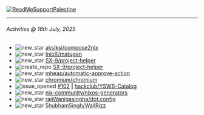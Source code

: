 [![ReadMeSupportPalestine](https://github.com/Safouene1/support-palestine-banner/blob/master/banner-support.svg)](https://github.com/Safouene1/support-palestine-banner)

---

<!--RECENT_ACTIVITY:last_update-->
###### Activities @ 16th July, 2025
<!--RECENT_ACTIVITY:last_update_end-->

<!--RECENT_ACTIVITY:start-->
- ![new_star](https://cdn.jsdelivr.net/gh/Readme-Workflows/Readme-Icons@main/icons/octicons/StarredRepositoryYellow.svg) [aksiksi/compose2nix](https://github.com/aksiksi/compose2nix)<br>
- ![new_star](https://cdn.jsdelivr.net/gh/Readme-Workflows/Readme-Icons@main/icons/octicons/StarredRepositoryYellow.svg) [InioX/matugen](https://github.com/InioX/matugen)<br>
- ![new_star](https://cdn.jsdelivr.net/gh/Readme-Workflows/Readme-Icons@main/icons/octicons/StarredRepositoryYellow.svg) [SX-9/project-helper](https://github.com/SX-9/project-helper)<br>
- ![create_repo](https://cdn.jsdelivr.net/gh/Readme-Workflows/Readme-Icons@main/icons/octicons/Repository.svg) [SX-9/project-helper](https://github.com/SX-9/project-helper)<br>
- ![new_star](https://cdn.jsdelivr.net/gh/Readme-Workflows/Readme-Icons@main/icons/octicons/StarredRepositoryYellow.svg) [mheap/automatic-approve-action](https://github.com/mheap/automatic-approve-action)<br>
- ![new_star](https://cdn.jsdelivr.net/gh/Readme-Workflows/Readme-Icons@main/icons/octicons/StarredRepositoryYellow.svg) [chromium/chromium](https://github.com/chromium/chromium)<br>
- ![issue_opened](https://cdn.jsdelivr.net/gh/Readme-Workflows/Readme-Icons@main/icons/octicons/IssueOpened.svg) [#102](https://github.com/hackclub/YSWS-Catalog/issues/102) **|** [hackclub/YSWS-Catalog](https://github.com/hackclub/YSWS-Catalog)<br>
- ![new_star](https://cdn.jsdelivr.net/gh/Readme-Workflows/Readme-Icons@main/icons/octicons/StarredRepositoryYellow.svg) [nix-community/nixos-generators](https://github.com/nix-community/nixos-generators)<br>
- ![new_star](https://cdn.jsdelivr.net/gh/Readme-Workflows/Readme-Icons@main/icons/octicons/StarredRepositoryYellow.svg) [rajiWanigasingha/dot.config](https://github.com/rajiWanigasingha/dot.config)<br>
- ![new_star](https://cdn.jsdelivr.net/gh/Readme-Workflows/Readme-Icons@main/icons/octicons/StarredRepositoryYellow.svg) [5hubham5ingh/WallRizz](https://github.com/5hubham5ingh/WallRizz)<br>
<!--RECENT_ACTIVITY:end-->
